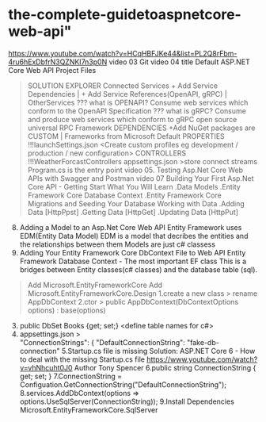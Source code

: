 # the-complete-guidetoaspnetcore-web-api" 
https://www.youtube.com/watch?v=HCqHBFJKe44&list=PL2Q8rFbm-4ru6hExDbfrN3QZNKI7n3p0N
video 03 Git
video 04 title Default ASP.NET Core Web API Project Files
>SOLUTION EXPLORER
>Connected Services + Add Service Dependencies | + Add Service References(OpenAPI, gRPC) | OtherServices
  ??? what is OPENAPI?
  >Consume web services which conform to the OpenAPI Specification
  ??? what is gRPC?
  >Consume and produce web services which conform to gRPC open source universal RPC Framework
>DEPENDENCIES +Add NuGet packages are CUSTOM | Frameworks from Microsoft Default 
>PROPERTIES
  !!!launchSettings.json <Create custom profiles eg development / production / new configuration>
>CONTROLLERS <this is where you add your custom controller >
  !!!WeatherForcastControllers
>appsettings.json >store connect streams
>Program.cs is the entry point
video 05. Testing Asp.Net Core Web APIs with Swagger and Postman
video 07  Building Your First Asp.Net Core API - Getting Start
  What You Will Learn
  .Data Models
  .Entity Framework Core Database Context
  .Entity Framework Core Migrations and Seeding Your Database
  Working with Data
  .Adding Data [HttpPpst]
  .Getting Data [HttpGet]
  .Updating Data [HttpPut]
08. Adding a Model to an Asp.Net Core Web API
    Entity Framework uses EDM(Entity Data Model)
    EDM is a model that decribes the entities and the relationships between them
    Models are just c# classess
09. Adding Your Entity Framework Core DbContext File to Web API
    Entity Framework Database Context - The most important EF class
    This is a bridges between Entity classes(c# classes) and the database table (sql).
  >Add Microsoft.EntityFrameworkCore
  >Add Microsoft.EntityFrameworkCore.Design
  1.create a new class > rename AppDbContext
  2.ctor >   public AppDbContext(DbContextOptions<AppDbContext> options) : base(options)
  3. public DbSet<Books> Books {get; set;} <define table names for c#>
  4. appsettings.json >  
  "ConnectionStrings": {
     "DefaultConnectionString": "fake-db-connection"
  5.Startup.cs file is missing
  Solution: ASP.NET Core 6 - How to deal with the missing Startup.cs file 
  https://www.youtube.com/watch?v=vhNhcuht0J0
  Author Tony Spencer
  6.public string ConnectionString { get; set; }
  7.ConnectionString = Configuation.GetConnectionString("DefaultConnectionString");
  8.services.AddDbContext<AppDbContext>(options => options.UseSqlServer(ConnectionString));
  9.Install Dependencies Microsoft.EntityFrameworkCore.SqlServer
  

  
  
 
